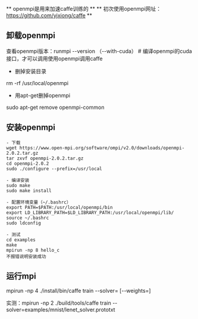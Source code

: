 **  openmpi是用来加速caffe训练的 **
**  初次使用openmpi网址：https://github.com/yjxiong/caffe **

## 卸载openmpi

查看openmpi版本：runmpi --version  （--with-cuda） # 编译openmpi的cuda接口，才可以调用使用openmpi调用caffe

- 删掉安装目录

rm -rf /usr/local/openmpi

- 用apt-get删掉openmpi

sudo apt-get remove openmpi-common



## 安装openmpi

```
- 下载
wget https://www.open-mpi.org/software/ompi/v2.0/downloads/openmpi-2.0.2.tar.gz
tar zxvf openmpi-2.0.2.tar.gz
cd openmpi-2.0.2
sudo ./configure --prefix=/usr/local

- 编译安装
sudo make
sudo make install 

- 配置环境变量（~/.bashrc）
export PATH=$PATH:/usr/local/openmpi/bin  
export LD_LIBRARY_PATH=$LD_LIBRARY_PATH:/usr/local/openmpi/lib/  
source ~/.bashrc  
sudo ldconfig  

- 测试
cd examples
make
mpirun -np 8 hello_c
不报错说明安装成功
```

## 运行mpi

mpirun -np 4 ./install/bin/caffe train --solver=<Your Solver File> [--weights=<Pretrained caffemodel>]

实测：mpirun -np 2 ./build/tools/caffe train --solver=examples/mnist/lenet_solver.prototxt
